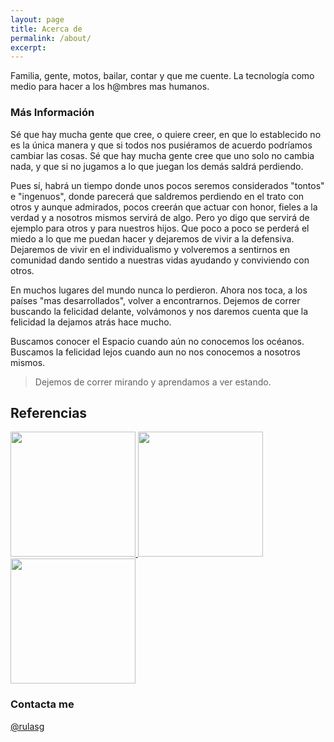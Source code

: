 ```yaml
---
layout: page
title: Acerca de
permalink: /about/
excerpt: 
---
```


Familia, gente, motos, bailar, contar y que me cuente. La tecnología como medio para hacer a los h@mbres mas humanos.

### Más Información

Sé que hay mucha gente que cree, o quiere creer, en que lo establecido no es la única manera y que si todos nos pusiéramos de acuerdo podríamos cambiar las cosas. Sé que hay mucha gente cree que uno solo no cambia nada, y que si no jugamos a lo que juegan los demás saldrá perdiendo.

Pues sí, habrá un tiempo donde unos pocos seremos considerados "tontos" e "ingenuos", donde parecerá que saldremos perdiendo en el trato con otros y  aunque admirados, pocos creerán que actuar con honor, fieles a la verdad y a nosotros mismos servirá de algo.
Pero yo digo que servirá de ejemplo para otros y para nuestros hijos. Que poco a poco se perderá el miedo a lo que me puedan hacer y dejaremos de vivir a la defensiva. Dejaremos de vivir en el individualismo y volveremos a sentirnos en comunidad dando sentido a nuestras vidas ayudando y conviviendo con otros.

En muchos lugares del mundo nunca lo perdieron. Ahora nos toca, a los países "mas desarrollados", volver a encontrarnos. 
Dejemos de correr buscando la felicidad delante, volvámonos y nos daremos cuenta que la felicidad la dejamos atrás hace mucho.

Buscamos conocer el Espacio cuando aún no conocemos los océanos. Buscamos la felicidad lejos cuando aun no nos conocemos a nosotros mismos.

> Dejemos de correr mirando y aprendamos a ver estando.

## Referencias

<!-- ![https://simonsinek.com/about/simon-sinek](images/simonsinek.png) -->

<a href="https://simonsinek.com/about/simon-sinek">
    <img src="{{ site.baseurl }}/images/simonsinek.png" width = 200> 
</a>
<a href="https://brenebrown.com/">
    <img src="{{ site.baseurl }}/images/brenebrown.jpg" width = 200> 
</a>
 <a href="http://www.emilioduro.es/">
    <img src="{{ site.baseurl }}/images/emilioduro.jpg" width = 200>
  </a>


### Contacta me

[@rulasg](https://twitter.com/rulasg)